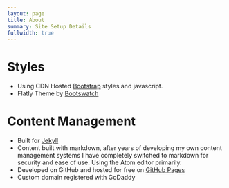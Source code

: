 ```yaml
---
layout: page
title: About
summary: Site Setup Details
fullwidth: true
---
```

# Styles

* Using CDN Hosted [Bootstrap](http://www.bootstrapcdn.com/) styles and javascript.
* Flatly Theme by [Bootswatch](http://www.bootstrapcdn.com/#bootswatch_tab)

# Content Management
* Built for [Jekyll](http://jekyllrb.com)
* Content built with markdown, after years of developing my own content management systems I have completely switched to markdown for security and ease of use.  Using the Atom editor primarily.
* Developed on GitHub and hosted for free on [GitHub Pages](https://pages.github.com)
* Custom domain registered with GoDaddy
